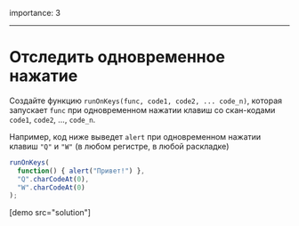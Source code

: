 importance: 3

---

# Отследить одновременное нажатие

Создайте функцию `runOnKeys(func, code1, code2, ... code_n)`, которая запускает `func` при одновременном нажатии клавиш со скан-кодами `code1`, `code2`, ..., `code_n`.

Например, код ниже выведет `alert` при одновременном нажатии клавиш `"Q"` и `"W"` (в любом регистре, в любой раскладке)

```js no-beautify
runOnKeys(
  function() { alert("Привет!") },
  "Q".charCodeAt(0),
  "W".charCodeAt(0)
);
```

[demo src="solution"]
